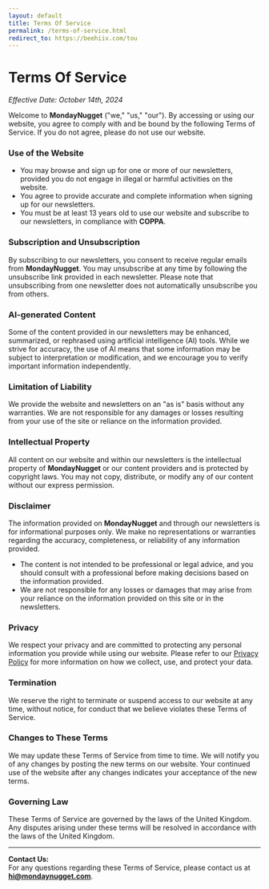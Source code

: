 ```yaml
---
layout: default
title: Terms Of Service
permalink: /terms-of-service.html
redirect_to: https://beehiiv.com/tou
---
```

# Terms Of Service


*Effective Date: October 14th, 2024*

Welcome to **MondayNugget** ("we," "us," "our"). By accessing or using our website, you agree to comply with and be bound by the following Terms of Service. If you do not agree, please do not use our website.

### Use of the Website
- You may browse and sign up for one or more of our newsletters, provided you do not engage in illegal or harmful activities on the website.
- You agree to provide accurate and complete information when signing up for our newsletters.
- You must be at least 13 years old to use our website and subscribe to our newsletters, in compliance with **COPPA**.

### Subscription and Unsubscription
By subscribing to our newsletters, you consent to receive regular emails from **MondayNugget**. You may unsubscribe at any time by following the unsubscribe link provided in each newsletter. Please note that unsubscribing from one newsletter does not automatically unsubscribe you from others.

### AI-generated Content
Some of the content provided in our newsletters may be enhanced, summarized, or rephrased using artificial intelligence (AI) tools. While we strive for accuracy, the use of AI means that some information may be subject to interpretation or modification, and we encourage you to verify important information independently.

### Limitation of Liability
We provide the website and newsletters on an "as is" basis without any warranties. We are not responsible for any damages or losses resulting from your use of the site or reliance on the information provided.

### Intellectual Property
All content on our website and within our newsletters is the intellectual property of **MondayNugget** or our content providers and is protected by copyright laws. You may not copy, distribute, or modify any of our content without our express permission.

### Disclaimer
The information provided on **MondayNugget** and through our newsletters is for informational purposes only. We make no representations or warranties regarding the accuracy, completeness, or reliability of any information provided.

- The content is not intended to be professional or legal advice, and you should consult with a professional before making decisions based on the information provided.
- We are not responsible for any losses or damages that may arise from your reliance on the information provided on this site or in the newsletters.

### Privacy
We respect your privacy and are committed to protecting any personal information you provide while using our website. Please refer to our [Privacy Policy](/privacy-policy.html) for more information on how we collect, use, and protect your data.

### Termination
We reserve the right to terminate or suspend access to our website at any time, without notice, for conduct that we believe violates these Terms of Service.

### Changes to These Terms
We may update these Terms of Service from time to time. We will notify you of any changes by posting the new terms on our website. Your continued use of the website after any changes indicates your acceptance of the new terms.

### Governing Law
These Terms of Service are governed by the laws of the United Kingdom. Any disputes arising under these terms will be resolved in accordance with the laws of the United Kingdom.

---

**Contact Us:**  
For any questions regarding these Terms of Service, please contact us at **hi@mondaynugget.com**.